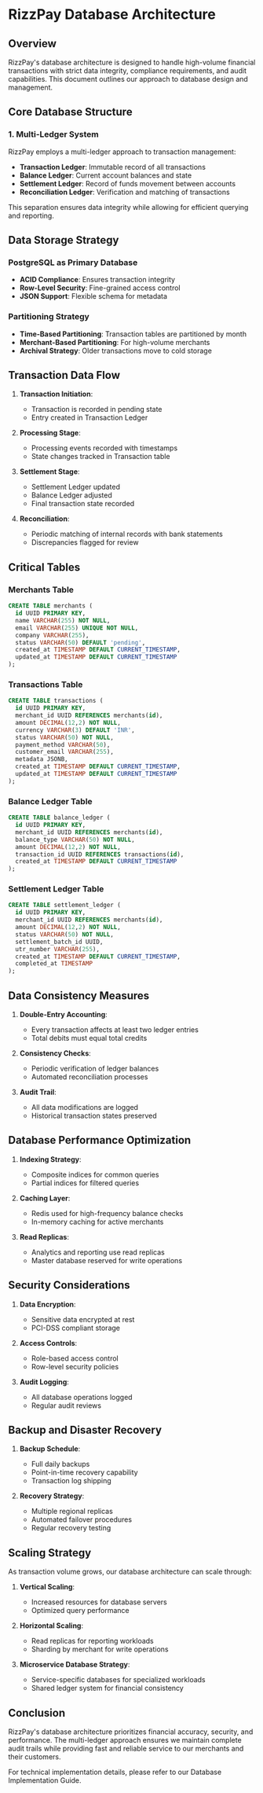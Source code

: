 
# RizzPay Database Architecture

## Overview

RizzPay's database architecture is designed to handle high-volume financial transactions with strict data integrity, compliance requirements, and audit capabilities. This document outlines our approach to database design and management.

## Core Database Structure

### 1. Multi-Ledger System

RizzPay employs a multi-ledger approach to transaction management:

- **Transaction Ledger**: Immutable record of all transactions
- **Balance Ledger**: Current account balances and state
- **Settlement Ledger**: Record of funds movement between accounts
- **Reconciliation Ledger**: Verification and matching of transactions

This separation ensures data integrity while allowing for efficient querying and reporting.

## Data Storage Strategy

### PostgreSQL as Primary Database

- **ACID Compliance**: Ensures transaction integrity
- **Row-Level Security**: Fine-grained access control
- **JSON Support**: Flexible schema for metadata

### Partitioning Strategy

- **Time-Based Partitioning**: Transaction tables are partitioned by month
- **Merchant-Based Partitioning**: For high-volume merchants
- **Archival Strategy**: Older transactions move to cold storage

## Transaction Data Flow

1. **Transaction Initiation**:
   - Transaction is recorded in pending state
   - Entry created in Transaction Ledger

2. **Processing Stage**:
   - Processing events recorded with timestamps
   - State changes tracked in Transaction table

3. **Settlement Stage**:
   - Settlement Ledger updated
   - Balance Ledger adjusted
   - Final transaction state recorded

4. **Reconciliation**:
   - Periodic matching of internal records with bank statements
   - Discrepancies flagged for review

## Critical Tables

### Merchants Table

```sql
CREATE TABLE merchants (
  id UUID PRIMARY KEY,
  name VARCHAR(255) NOT NULL,
  email VARCHAR(255) UNIQUE NOT NULL,
  company VARCHAR(255),
  status VARCHAR(50) DEFAULT 'pending',
  created_at TIMESTAMP DEFAULT CURRENT_TIMESTAMP,
  updated_at TIMESTAMP DEFAULT CURRENT_TIMESTAMP
);
```

### Transactions Table

```sql
CREATE TABLE transactions (
  id UUID PRIMARY KEY,
  merchant_id UUID REFERENCES merchants(id),
  amount DECIMAL(12,2) NOT NULL,
  currency VARCHAR(3) DEFAULT 'INR',
  status VARCHAR(50) NOT NULL,
  payment_method VARCHAR(50),
  customer_email VARCHAR(255),
  metadata JSONB,
  created_at TIMESTAMP DEFAULT CURRENT_TIMESTAMP,
  updated_at TIMESTAMP DEFAULT CURRENT_TIMESTAMP
);
```

### Balance Ledger Table

```sql
CREATE TABLE balance_ledger (
  id UUID PRIMARY KEY,
  merchant_id UUID REFERENCES merchants(id),
  balance_type VARCHAR(50) NOT NULL,
  amount DECIMAL(12,2) NOT NULL,
  transaction_id UUID REFERENCES transactions(id),
  created_at TIMESTAMP DEFAULT CURRENT_TIMESTAMP
);
```

### Settlement Ledger Table

```sql
CREATE TABLE settlement_ledger (
  id UUID PRIMARY KEY,
  merchant_id UUID REFERENCES merchants(id),
  amount DECIMAL(12,2) NOT NULL,
  status VARCHAR(50) NOT NULL,
  settlement_batch_id UUID,
  utr_number VARCHAR(255),
  created_at TIMESTAMP DEFAULT CURRENT_TIMESTAMP,
  completed_at TIMESTAMP
);
```

## Data Consistency Measures

1. **Double-Entry Accounting**:
   - Every transaction affects at least two ledger entries
   - Total debits must equal total credits

2. **Consistency Checks**:
   - Periodic verification of ledger balances
   - Automated reconciliation processes

3. **Audit Trail**:
   - All data modifications are logged
   - Historical transaction states preserved

## Database Performance Optimization

1. **Indexing Strategy**:
   - Composite indices for common queries
   - Partial indices for filtered queries

2. **Caching Layer**:
   - Redis used for high-frequency balance checks
   - In-memory caching for active merchants

3. **Read Replicas**:
   - Analytics and reporting use read replicas
   - Master database reserved for write operations

## Security Considerations

1. **Data Encryption**:
   - Sensitive data encrypted at rest
   - PCI-DSS compliant storage

2. **Access Controls**:
   - Role-based access control
   - Row-level security policies

3. **Audit Logging**:
   - All database operations logged
   - Regular audit reviews

## Backup and Disaster Recovery

1. **Backup Schedule**:
   - Full daily backups
   - Point-in-time recovery capability
   - Transaction log shipping

2. **Recovery Strategy**:
   - Multiple regional replicas
   - Automated failover procedures
   - Regular recovery testing

## Scaling Strategy

As transaction volume grows, our database architecture can scale through:

1. **Vertical Scaling**:
   - Increased resources for database servers
   - Optimized query performance

2. **Horizontal Scaling**:
   - Read replicas for reporting workloads
   - Sharding by merchant for write operations

3. **Microservice Database Strategy**:
   - Service-specific databases for specialized workloads
   - Shared ledger system for financial consistency

## Conclusion

RizzPay's database architecture prioritizes financial accuracy, security, and performance. The multi-ledger approach ensures we maintain complete audit trails while providing fast and reliable service to our merchants and their customers.

For technical implementation details, please refer to our Database Implementation Guide.
